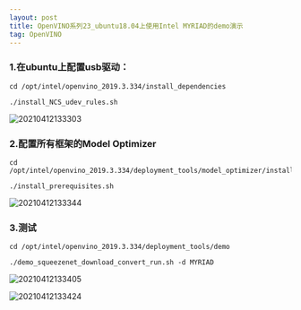 ```yaml
---
layout: post
title: OpenVINO系列23_ubuntu18.04上使用Intel MYRIAD的demo演示
tag: OpenVINO
---
```


### 1.在ubuntu上配置usb驱动：
```
cd /opt/intel/openvino_2019.3.334/install_dependencies

./install_NCS_udev_rules.sh
```

![20210412133303](https://cdn.jsdelivr.net/gh/luckykang/picture_bed/blogs_images/20210412133303.png)


### 2.配置所有框架的Model Optimizer
```
cd /opt/intel/openvino_2019.3.334/deployment_tools/model_optimizer/install_prerequisites/

./install_prerequisites.sh
```

![20210412133344](https://cdn.jsdelivr.net/gh/luckykang/picture_bed/blogs_images/20210412133344.png)

### 3.测试
```
cd /opt/intel/openvino_2019.3.334/deployment_tools/demo

./demo_squeezenet_download_convert_run.sh -d MYRIAD
```
![20210412133405](https://cdn.jsdelivr.net/gh/luckykang/picture_bed/blogs_images/20210412133405.png)

![20210412133424](https://cdn.jsdelivr.net/gh/luckykang/picture_bed/blogs_images/20210412133424.png)









